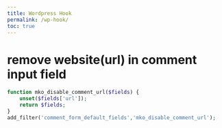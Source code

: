 ```yaml
---
title: Wordpress Hook
permalink: /wp-hook/
toc: true
---
```


# remove website\(url\) in comment input field

```php
function mko_disable_comment_url($fields) {
    unset($fields['url']);
    return $fields;
}
add_filter('comment_form_default_fields','mko_disable_comment_url');
```

